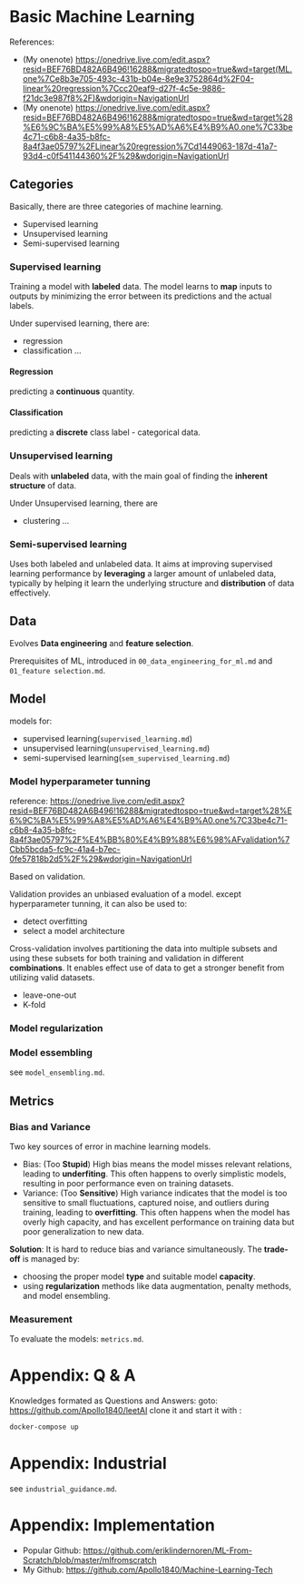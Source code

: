 # Basic Machine Learning

References: 
- (My onenote) https://onedrive.live.com/edit.aspx?resid=BEF76BD482A6B496!16288&migratedtospo=true&wd=target(ML.one%7Ce8b3e705-493c-431b-b04e-8e9e3752864d%2F04-linear%20regression%7Ccc20eaf9-d27f-4c5e-9886-f21dc3e987f8%2F)&wdorigin=NavigationUrl
- (My onenote) https://onedrive.live.com/edit.aspx?resid=BEF76BD482A6B496!16288&migratedtospo=true&wd=target%28%E6%9C%BA%E5%99%A8%E5%AD%A6%E4%B9%A0.one%7C33be4c71-c6b8-4a35-b8fc-8a4f3ae05797%2FLinear%20regression%7Cd1449063-187d-41a7-93d4-c0f541144360%2F%29&wdorigin=NavigationUrl

## Categories
Basically, there are three categories of machine learning.
- Supervised learning
- Unsupervised learning
- Semi-supervised learning


### Supervised learning
Training a model with **labeled** data. The model learns to **map** inputs to outputs by minimizing the error between its predictions and the actual labels.

Under supervised learning, there are:
- regression
- classification ...

#### Regression
predicting a **continuous** quantity.

#### Classification
predicting a **discrete** class label - categorical data.



### Unsupervised learning
Deals with **unlabeled** data, with the main goal of finding the **inherent structure** of data.

Under Unsupervised learning, there are 
- clustering ...

### Semi-supervised learning
Uses both labeled and unlabeled data. 
It aims at improving supervised learning performance by **leveraging** a larger amount of unlabeled data, 
typically by helping it learn the underlying structure and **distribution** of data effectively.




## Data
Evolves **Data engineering** and **feature selection**.

Prerequisites of ML, introduced in `00_data_engineering_for_ml.md` 
and `01_feature selection.md`. 

## Model
models for:
- supervised learning(`supervised_learning.md`)
- unsupervised learning(`unsupervised_learning.md`)
- semi-supervised learning(`sem_supervised_learning.md`)

### Model hyperparameter tunning
reference: https://onedrive.live.com/edit.aspx?resid=BEF76BD482A6B496!16288&migratedtospo=true&wd=target%28%E6%9C%BA%E5%99%A8%E5%AD%A6%E4%B9%A0.one%7C33be4c71-c6b8-4a35-b8fc-8a4f3ae05797%2F%E4%BB%80%E4%B9%88%E6%98%AFvalidation%7Cbb5bcda5-fc9c-41a4-b7ec-0fe57818b2d5%2F%29&wdorigin=NavigationUrl

Based on validation.

Validation provides an unbiased evaluation of a model. 
except hyperparameter tunning, it can also be used to:
- detect overfitting
- select a model architecture

Cross-validation involves partitioning the data into multiple subsets and using these subsets for both training and validation in different **combinations**. 
It enables effect use of data to get a stronger benefit from utilizing valid datasets.
- leave-one-out
- K-fold


### Model regularization
### Model essembling
see `model_ensembling.md`.

## Metrics

### Bias and Variance 
Two key sources of error in machine learning models.

- Bias: (Too **Stupid**) High bias means the model misses relevant relations, 
  leading to **underfiting**. This often happens to overly simplistic models, resulting in poor performance even on training datasets.
- Variance: (Too **Sensitive**) High variance indicates that the model is too sensitive to small fluctuations, captured noise, and outliers during training, 
  leading to **overfitting**. This often happens when the model has overly high capacity, and has excellent performance on training data but poor generalization to new data.

**Solution**: 
It is hard to reduce bias and variance simultaneously. 
The **trade-off** is managed by:
- choosing the proper model **type** and suitable model **capacity**.
- using **regularization** methods like data augmentation, penalty methods, and model ensembling.

### Measurement
To evaluate the models: `metrics.md`.

# Appendix: Q & A
Knowledges formated as Questions and Answers:
goto: https://github.com/Apollo1840/leetAI
clone it and start it with :

```bash
docker-compose up
```

# Appendix: Industrial
see `industrial_guidance.md`.

# Appendix: Implementation
- Popular Github: https://github.com/eriklindernoren/ML-From-Scratch/blob/master/mlfromscratch
- My Github:  https://github.com/Apollo1840/Machine-Learning-Tech